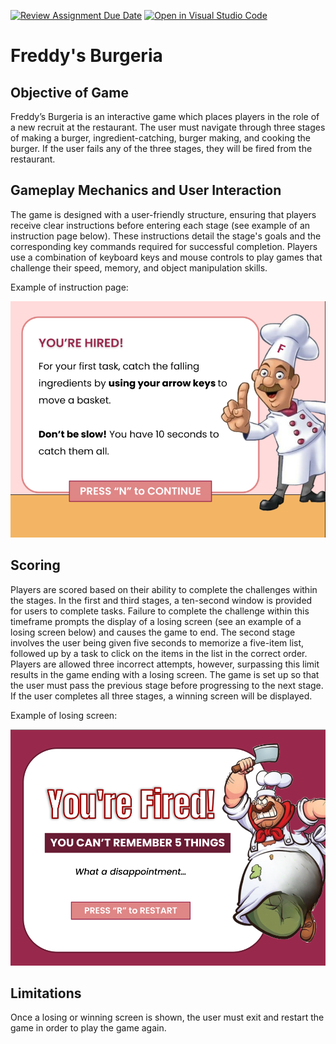 [![Review Assignment Due Date](https://classroom.github.com/assets/deadline-readme-button-24ddc0f5d75046c5622901739e7c5dd533143b0c8e959d652212380cedb1ea36.svg)](https://classroom.github.com/a/eALKwJKC)
[![Open in Visual Studio Code](https://classroom.github.com/assets/open-in-vscode-718a45dd9cf7e7f842a935f5ebbe5719a5e09af4491e668f4dbf3b35d5cca122.svg)](https://classroom.github.com/online_ide?assignment_repo_id=13383024&assignment_repo_type=AssignmentRepo)
# Freddy's Burgeria

## Objective of Game
Freddy’s Burgeria is an interactive game which places players in the role of a new recruit at the restaurant. The user must navigate through three stages of making a burger, ingredient-catching, burger making, and cooking the burger. If the user fails any of the three stages, they will be fired from the restaurant. 

## Gameplay Mechanics and User Interaction
The game is designed with a user-friendly structure, ensuring that players receive clear instructions before entering each stage (see example of an instruction page below). These instructions detail the stage's goals and the corresponding key commands required for successful completion. Players use a combination of keyboard keys and mouse controls to play games that challenge their speed, memory, and object manipulation skills.

Example of instruction page: 

![](data/game%201%20instructions.png)

## Scoring
Players are scored based on their ability to complete the challenges within the stages. In the first and third stages, a ten-second window is provided for users to complete tasks. Failure to complete the challenge within this timeframe prompts the display of a losing screen (see an example of a losing screen below) and causes the game to end. The second stage involves the user being given five seconds to memorize a five-item list, followed up by a task to click on the items in the list in the correct order. Players are allowed three incorrect attempts, however, surpassing this limit results in the game ending with a losing screen. The game is set up so that the user must pass the previous stage before progressing to the next stage. If the user completes all three stages, a winning screen will be displayed.

Example of losing screen: 

![](data/lose%202.png)

## Limitations
Once a losing or winning screen is shown, the user must exit and restart the game in order to play the game again. 
